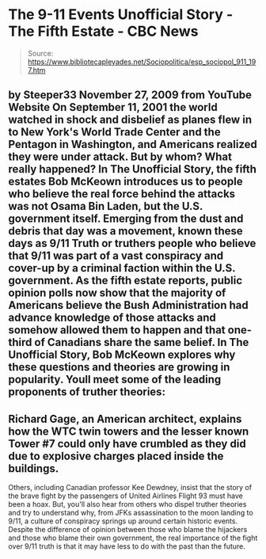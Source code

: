 # The 9-11 Events Unofficial Story - The Fifth Estate - CBC News

> Source: https://www.bibliotecapleyades.net/Sociopolitica/esp_sociopol_911_197.htm

by
Steeper33
November 27, 2009
from
YouTube Website
On
September 11, 2001 the world watched in shock
and disbelief as planes flew in to New York's World Trade Center and the
Pentagon in Washington, and Americans realized they were under attack.
But by whom? What really happened?
In The Unofficial Story, the fifth estates
Bob McKeown introduces us to people who believe the real force behind
the attacks was not
Osama Bin Laden, but the U.S. government itself.
Emerging from the dust and debris that day was a movement, known these days
as 9/11 Truth or truthers people who believe that 9/11 was part of a vast
conspiracy and cover-up by a criminal faction within the U.S. government.
As the fifth estate reports, public opinion
polls now show that the majority of Americans believe the Bush
Administration had advance knowledge of those attacks and somehow allowed
them to happen and that one-third of Canadians share the same belief.
In The Unofficial Story, Bob McKeown explores why these questions and
theories are growing in popularity.
Youll meet some of the leading proponents of truther theories:
-
Richard Gage, an American architect,
explains how the WTC twin towers and the lesser known Tower #7 could
only have crumbled as they did due to explosive charges placed
inside the buildings.
-
Others, including Canadian professor Kee
Dewdney, insist that the story of the brave fight by the passengers
of United Airlines Flight 93 must have been a hoax.
But, you'll also hear from others who dispel
truther theories and try to understand why, from JFKs assassination to the
moon landing to 9/11, a culture of conspiracy springs up around certain
historic events.
Despite the difference of opinion between those who blame the hijackers and
those who blame their own government, the real importance of the fight over
9/11 truth is that it may have less to do with the past than the future.
